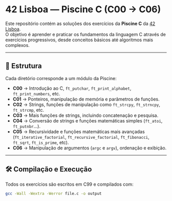 # 42 Lisboa — Piscine C (C00 → C06)

Este repositório contém as soluções dos exercícios da **Piscine C** da [42 Lisboa](https://www.42lisboa.com).  
O objetivo é aprender e praticar os fundamentos da linguagem C através de exercícios progressivos, desde conceitos básicos até algoritmos mais complexos.

---

## 📂 Estrutura
Cada diretório corresponde a um módulo da Piscine:

- **C00** → Introdução ao C, `ft_putchar`, `ft_print_alphabet`, `ft_print_numbers`, etc.
- **C01** → Ponteiros, manipulação de memória e parâmetros de funções.
- **C02** → Strings, funções de manipulação como `ft_strcpy`, `ft_strncpy`, `ft_strcmp`, etc.
- **C03** → Mais funções de strings, incluindo concatenação e pesquisa.
- **C04** → Conversão de strings e funções matemáticas simples (`ft_atoi`, `ft_putnbr`...).
- **C05** → Recursividade e funções matemáticas mais avançadas (`ft_iterative_factorial`, `ft_recursive_factorial`, `ft_fibonacci`, `ft_sqrt`, `ft_is_prime`, etc).
- **C06** → Manipulação de argumentos (`argc` e `argv`), ordenação e exibição.

---

## 🛠️ Compilação e Execução
Todos os exercícios são escritos em C99 e compilados com:
```sh
gcc -Wall -Wextra -Werror file.c -o output

